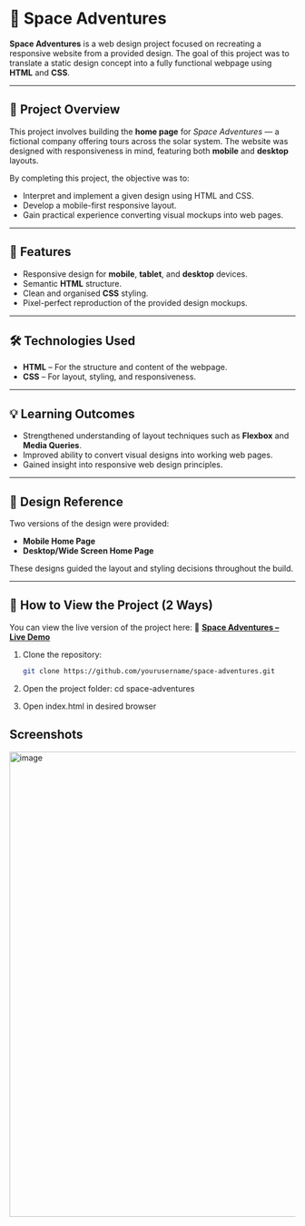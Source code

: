 # 🚀 Space Adventures

**Space Adventures** is a web design project focused on recreating a responsive website from a provided design. The goal of this project was to translate a static design concept into a fully functional webpage using **HTML** and **CSS**.

---

## 🌌 Project Overview

This project involves building the **home page** for *Space Adventures* — a fictional company offering tours across the solar system. The website was designed with responsiveness in mind, featuring both **mobile** and **desktop** layouts.

By completing this project, the objective was to:
- Interpret and implement a given design using HTML and CSS.
- Develop a mobile-first responsive layout.
- Gain practical experience converting visual mockups into web pages.

---

## 🧭 Features

- Responsive design for **mobile**, **tablet**, and **desktop** devices.  
- Semantic **HTML** structure.  
- Clean and organised **CSS** styling.  
- Pixel-perfect reproduction of the provided design mockups.  

---

## 🛠️ Technologies Used

- **HTML** – For the structure and content of the webpage.  
- **CSS** – For layout, styling, and responsiveness.  

---

## 💡 Learning Outcomes

- Strengthened understanding of layout techniques such as **Flexbox** and **Media Queries**.  
- Improved ability to convert visual designs into working web pages.  
- Gained insight into responsive web design principles.

---

## 📱 Design Reference

Two versions of the design were provided:
- **Mobile Home Page**
- **Desktop/Wide Screen Home Page**

These designs guided the layout and styling decisions throughout the build.

---

## 🚀 How to View the Project (2 Ways)

You can view the live version of the project here:
🔗 **[Space Adventures – Live Demo](https://yashmagane.github.io/SpaceAdventuresWebsite/)**

1. Clone the repository:
   ```bash
   git clone https://github.com/yourusername/space-adventures.git

2. Open the project folder:
   cd space-adventures

3. Open index.html in desired browser

## Screenshots

<img width="1778" height="820" alt="image" src="https://github.com/user-attachments/assets/49555b57-601a-4562-bf41-7733f5b543f4" />

